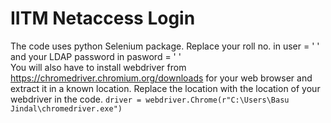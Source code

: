 # IITM Netaccess Login
The code uses python Selenium package.
Replace your roll no. in user = '    ' and your LDAP password in pasword = '   '    
You will also have to install webdriver from https://chromedriver.chromium.org/downloads for your web browser and extract it in a known location.
Replace the location with the location of your webdriver in the code. `driver = webdriver.Chrome(r"C:\Users\Basu Jindal\chromedriver.exe")`
